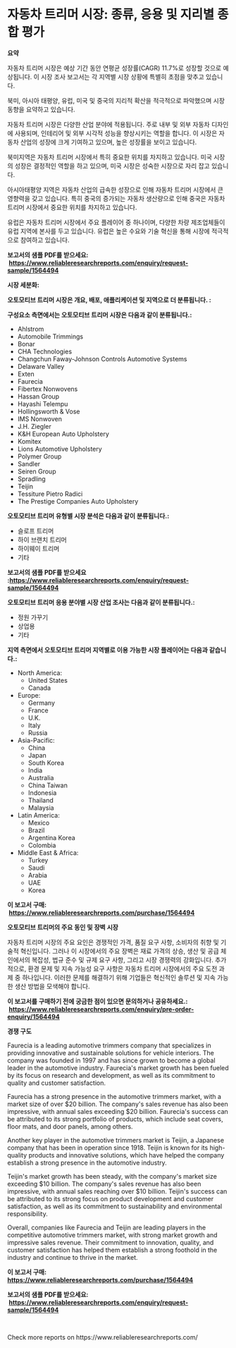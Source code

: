 <p><h1>자동차 트리머 시장: 종류, 응용 및 지리별 종합 평가</h1></p><p><strong>요약</strong></p>
<p><p>자동차 트리머 시장은 예상 기간 동안 연평균 성장률(CAGR) 11.7%로 성장할 것으로 예상됩니다. 이 시장 조사 보고서는 각 지역별 시장 상황에 특별히 초점을 맞추고 있습니다.</p><p>북미, 아시아 태평양, 유럽, 미국 및 중국의 지리적 확산을 적극적으로 파악했으며 시장 동향을 요약하고 있습니다. </p><p>자동차 트리머 시장은 다양한 산업 분야에 적용됩니다. 주로 내부 및 외부 자동차 디자인에 사용되며, 인테리어 및 외부 시각적 성능을 향상시키는 역할을 합니다. 이 시장은 자동차 산업의 성장에 크게 기여하고 있으며, 높은 성장률을 보이고 있습니다.</p><p>북미지역은 자동차 트리머 시장에서 특히 중요한 위치를 차지하고 있습니다. 미국 시장의 성장은 결정적인 역할을 하고 있으며, 미국 시장은 성숙한 시장으로 자리 잡고 있습니다. </p><p>아시아태평양 지역은 자동차 산업의 급속한 성장으로 인해 자동차 트리머 시장에서 큰 영향력을 갖고 있습니다. 특히 중국의 증가되는 자동차 생산량으로 인해 중국은 자동차 트리머 시장에서 중요한 위치를 차지하고 있습니다.</p><p>유럽은 자동차 트리머 시장에서 주요 플레이어 중 하나이며, 다양한 차량 제조업체들이 유럽 지역에 본사를 두고 있습니다. 유럽은 높은 수요와 기술 혁신을 통해 시장에 적극적으로 참여하고 있습니다.</p></p>
<p><strong>보고서의 샘플 PDF를 받으세요: &nbsp;<a href="https://www.reliableresearchreports.com/enquiry/request-sample/1564494">https://www.reliableresearchreports.com/enquiry/request-sample/1564494</a></strong></p>
<p><strong>시장 세분화:</strong></p>
<p><strong> 오토모티브 트리머 시장은 개요, 배포, 애플리케이션 및 지역으로 더 분류됩니다. :</strong></p>
<p><strong>구성요소 측면에서는 오토모티브 트리머 시장은 다음과 같이 분류됩니다.:</strong></p>
<p><ul><li>Ahlstrom</li><li>Automobile Trimmings</li><li>Bonar</li><li>CHA Technologies</li><li>Changchun Faway-Johnson Controls Automotive Systems</li><li>Delaware Valley</li><li>Exten</li><li>Faurecia</li><li>Fibertex Nonwovens</li><li>Hassan Group</li><li>Hayashi Telempu</li><li>Hollingsworth & Vose</li><li>IMS Nonwoven</li><li>J.H. Ziegler</li><li>K&H European Auto Upholstery</li><li>Komitex</li><li>Lions Automotive Upholstery</li><li>Polymer Group</li><li>Sandler</li><li>Seiren Group</li><li>Spradling</li><li>Teijin</li><li>Tessiture Pietro Radici</li><li>The Prestige Companies Auto Upholstery</li></ul></p>
<p><strong> 오토모티브 트리머 유형별 시장 분석은 다음과 같이 분류됩니다.:</strong></p>
<p><ul><li>슬로프 트리머</li><li>하이 브랜치 트리머</li><li>하이웨이 트리머</li><li>기타</li></ul></p>
<p><strong>보고서의 샘플 PDF를 받으세요 :<a href="https://www.reliableresearchreports.com/enquiry/request-sample/1564494">https://www.reliableresearchreports.com/enquiry/request-sample/1564494</a></strong></p>
<p><strong> 오토모티브 트리머 응용 분야별 시장 산업 조사는 다음과 같이 분류됩니다.:</strong></p>
<p><ul><li>정원 가꾸기</li><li>상업용</li><li>기타</li></ul></p>
<p><strong>지역 측면에서 오토모티브 트리머 지역별로 이용 가능한 시장 플레이어는 다음과 같습니다.:</strong></p>
<p><ul>
    <li>
        North America:
        <ul>
            <li>United States</li>
            <li>Canada</li>
        </ul>
    </li>
    <li>
        Europe:
        <ul>
            <li>Germany</li>
            <li>France</li>
            <li>U.K.</li>
            <li>Italy</li>
            <li>Russia</li>
        </ul>
    </li>
    <li>
        Asia-Pacific:
        <ul>
            <li>China</li>
            <li>Japan</li>
            <li>South Korea</li>
            <li>India</li>
            <li>Australia</li>
            <li>China Taiwan</li>
            <li>Indonesia</li>
            <li>Thailand</li>
            <li>Malaysia</li>
        </ul>
    </li>
    <li>
        Latin America:
        <ul>
            <li>Mexico</li>
            <li>Brazil</li>
            <li>Argentina Korea</li>
            <li>Colombia</li>
        </ul>
    </li>
    <li>
        Middle East & Africa:
        <ul>
            <li>Turkey</li>
            <li>Saudi</li>
            <li>Arabia</li>
            <li>UAE</li>
            <li>Korea</li>
        </ul>
    </li>
    </ul></p>
<p><strong>이 보고서 구매: &nbsp;<a href="https://www.reliableresearchreports.com/purchase/1564494">https://www.reliableresearchreports.com/purchase/1564494</a></strong></p>
<p><strong>오토모티브 트리머의 주요 동인 및 장벽 시장</strong></p>
<p><p>자동차 트리머 시장의 주요 요인은 경쟁적인 가격, 품질 요구 사항, 소비자의 취향 및 기술적 혁신입니다. 그러나 이 시장에서의 주요 장벽은 재료 가격의 상승, 생산 및 공급 체인에서의 복잡성, 법규 준수 및 규제 요구 사항, 그리고 시장 경쟁력의 강화입니다. 추가적으로, 환경 문제 및 지속 가능성 요구 사항은 자동차 트리머 시장에서의 주요 도전 과제 중 하나입니다. 이러한 문제를 해결하기 위해 기업들은 혁신적인 솔루션 및 지속 가능한 생산 방법을 모색해야 합니다.</p></p>
<p><strong>이 보고서를 구매하기 전에 궁금한 점이 있으면 문의하거나 공유하세요.: &nbsp;<a href="https://www.reliableresearchreports.com/enquiry/pre-order-enquiry/1564494">https://www.reliableresearchreports.com/enquiry/pre-order-enquiry/1564494</a></strong></p>
<p><strong>경쟁 구도</strong></p>
<p><p>Faurecia is a leading automotive trimmers company that specializes in providing innovative and sustainable solutions for vehicle interiors. The company was founded in 1997 and has since grown to become a global leader in the automotive industry. Faurecia's market growth has been fueled by its focus on research and development, as well as its commitment to quality and customer satisfaction.</p><p>Faurecia has a strong presence in the automotive trimmers market, with a market size of over $20 billion. The company's sales revenue has also been impressive, with annual sales exceeding $20 billion. Faurecia's success can be attributed to its strong portfolio of products, which include seat covers, floor mats, and door panels, among others.</p><p>Another key player in the automotive trimmers market is Teijin, a Japanese company that has been in operation since 1918. Teijin is known for its high-quality products and innovative solutions, which have helped the company establish a strong presence in the automotive industry.</p><p>Teijin's market growth has been steady, with the company's market size exceeding $10 billion. The company's sales revenue has also been impressive, with annual sales reaching over $10 billion. Teijin's success can be attributed to its strong focus on product development and customer satisfaction, as well as its commitment to sustainability and environmental responsibility.</p><p>Overall, companies like Faurecia and Teijin are leading players in the competitive automotive trimmers market, with strong market growth and impressive sales revenue. Their commitment to innovation, quality, and customer satisfaction has helped them establish a strong foothold in the industry and continue to thrive in the market.</p></p>
<p><strong>이 보고서 구매: &nbsp; <a href="https://www.reliableresearchreports.com/purchase/1564494">https://www.reliableresearchreports.com/purchase/1564494</a></strong></p>
<p><strong>보고서의 샘플 PDF를 받으세요: &nbsp;<a href="https://www.reliableresearchreports.com/enquiry/request-sample/1564494">https://www.reliableresearchreports.com/enquiry/request-sample/1564494</a></strong><strong></strong></p>
<p>&nbsp;</p>
<p>Check more reports on https://www.reliableresearchreports.com/</p>